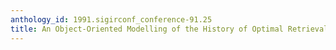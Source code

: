```yaml
---
anthology_id: 1991.sigirconf_conference-91.25
title: An Object-Oriented Modelling of the History of Optimal Retrievals
---
```

